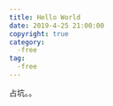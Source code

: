 ```yaml
---
title: Hello World
date: 2019-4-25 21:00:00
copyright: true
category:
  -free
tag:
  -free
---
```

占坑。。

